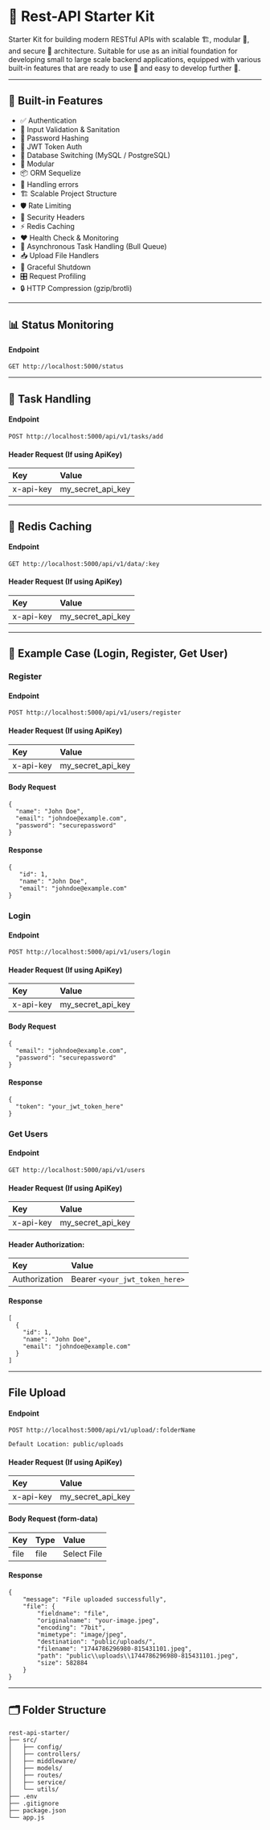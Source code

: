 # 🚀 Rest-API Starter Kit

Starter Kit for building modern RESTful APIs with scalable 🏗️, modular 🧩, and secure 🔐 architecture. Suitable for use as an initial foundation for developing small to large scale backend applications, equipped with various built-in features that are ready to use 🧰 and easy to develop further 🚧.

---

## 🚀 Built-in Features

- ✅ Authentication
- 🧼 Input Validation & Sanitation
- 🔐 Password Hashing
- 🔑 JWT Token Auth
- 🔄 Database Switching (MySQL / PostgreSQL)
- 🧩 Modular
- 📦 ORM Sequelize
- 🧯 Handling errors
- 🏗️ Scalable Project Structure
- 🛡️ Rate Limiting
- 📛 Security Headers
- ⚡ Redis Caching
- ❤️ Health Check & Monitoring
- 🐂 Asynchronous Task Handling (Bull Queue)
- 📥 Upload File Handlers
- 🔁 Graceful Shutdown
- 🎛️ Request Profiling
- 🔒 HTTP Compression (gzip/brotli)

---

## 📊 Status Monitoring

#### Endpoint

```
GET http://localhost:5000/status
```

---

## 🐂 Task Handling

#### Endpoint

```
POST http://localhost:5000/api/v1/tasks/add
```

#### Header Request (If using ApiKey)

| Key             | Value                           |
|:----------------|:--------------------------------|
| x-api-key       | my_secret_api_key               |


---

## 🧠 Redis Caching

#### Endpoint

```
GET http://localhost:5000/api/v1/data/:key
```

#### Header Request (If using ApiKey)

| Key             | Value                           |
|:----------------|:--------------------------------|
| x-api-key       | my_secret_api_key               |


---

## 👤 Example Case (Login, Register, Get User)

### Register

#### Endpoint
```
POST http://localhost:5000/api/v1/users/register
```

#### Header Request (If using ApiKey)

| Key             | Value                           |
|:----------------|:--------------------------------|
| x-api-key       | my_secret_api_key               |

#### Body Request

```
{
  "name": "John Doe",
  "email": "johndoe@example.com",
  "password": "securepassword"
}
```

#### Response

```
{
   "id": 1,
   "name": "John Doe",
   "email": "johndoe@example.com"
}
```

### Login

#### Endpoint

```
POST http://localhost:5000/api/v1/users/login
```

#### Header Request (If using ApiKey)

| Key             | Value                           |
|:----------------|:--------------------------------|
| x-api-key       | my_secret_api_key               |


#### Body Request

```
{
  "email": "johndoe@example.com",
  "password": "securepassword"
}
```

#### Response

```
{
  "token": "your_jwt_token_here"
}
```

### Get Users

#### Endpoint

```
GET http://localhost:5000/api/v1/users
```

#### Header Request (If using ApiKey)

| Key             | Value                           |
|:----------------|:--------------------------------|
| x-api-key       | my_secret_api_key               |


#### Header Authorization:

| Key             | Value                           |
|:----------------|:--------------------------------|
| Authorization   | Bearer `<your_jwt_token_here>`  |

#### Response

```
[
  {
    "id": 1,
    "name": "John Doe",
    "email": "johndoe@example.com"
  }
]
```

---

## File Upload
#### Endpoint

```
POST http://localhost:5000/api/v1/upload/:folderName

Default Location: public/uploads
```

#### Header Request (If using ApiKey)

| Key             | Value                           |
|:----------------|:--------------------------------|
| x-api-key       | my_secret_api_key               |


#### Body Request (form-data)

| Key           | Type		| Value                    |
|:--------------|:----------|:-------------------------|
| file       	| file		| Select File         |


#### Response

```
{
    "message": "File uploaded successfully",
    "file": {
        "fieldname": "file",
        "originalname": "your-image.jpeg",
        "encoding": "7bit",
        "mimetype": "image/jpeg",
        "destination": "public/uploads/",
        "filename": "1744786296980-815431101.jpeg",
        "path": "public\\uploads\\1744786296980-815431101.jpeg",
        "size": 582884
    }
}
```

---

## 🗂️ Folder Structure

```
rest-api-starter/
├── src/
│   ├── config/
│   ├── controllers/
│   ├── middleware/
│   ├── models/
│   ├── routes/
│   ├── service/
│   └── utils/
├── .env
├── .gitignore
├── package.json
└── app.js
```